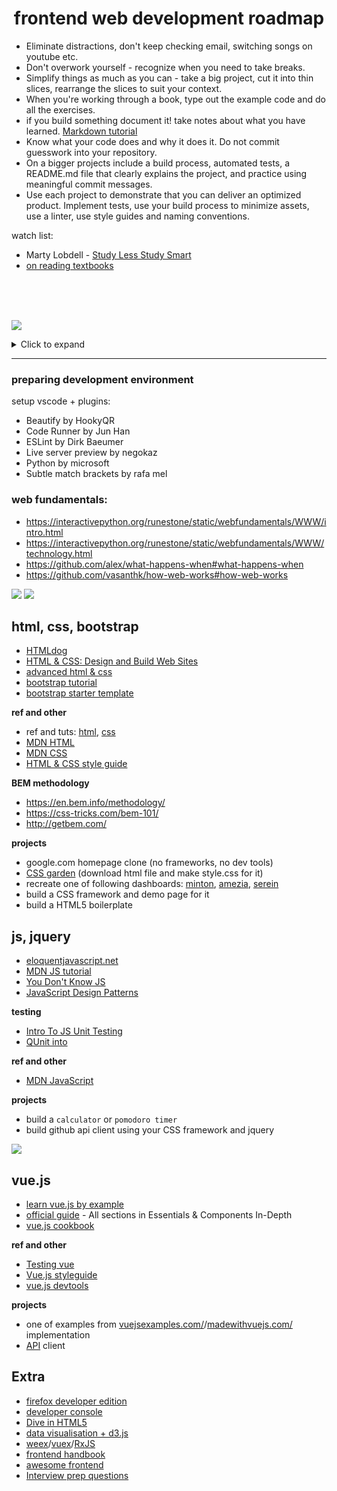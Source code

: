 <h1 align="center">frontend web development roadmap</h1>

- Eliminate distractions, don't keep checking email, switching songs on youtube etc.
- Don't overwork yourself - recognize when you need to take breaks.
- Simplify things as much as you can - take a big project, cut it into thin slices, rearrange the slices to suit your context.
- When you're working through a book, type out the example code and do all the exercises.
- if you build something document it! take notes about what you have learned. [Markdown tutorial](https://guides.github.com/features/mastering-markdown/)
- Know what your code does and why it does it. Do not commit guesswork into your repository.
- On a bigger projects include a build process, automated tests, a README.md file that clearly explains the project, and practice using meaningful commit messages.
- Use each project to demonstrate that you can deliver an optimized product. Implement tests, use your build process to minimize assets, use a linter, use style guides and naming conventions.

watch list:
- Marty Lobdell - [Study Less Study Smart](https://youtu.be/IlU-zDU6aQ0)
- [on reading textbooks](https://youtu.be/nqYmmZKY4sA)

<br><br><br>

![](https://i.imgur.com/FgZxBr1.png)
<details>
  <summary>Click to expand</summary>

### Generic job description
A front end developer/engineer is in charge of managing complex details about projects that require analyzing design requirements, as well as recommending technical solutions to make projects scalable, maintainable, and efficient. They also debug websites to fix mistakes in the code to make sure they are error-free for network administrators and end users. A front end developer/engineer needs to handle stress well and be a great team player, as they will normally work many hours and in team settings to ensure all hardware and software works properly. Their main tools involve a personal computer, and popular software such as a word processor or notepad, programming language editors, and different browser setups to check website errors across platforms. They may work in an office with other professionals in similar positions, such as software developers or web designers, or they may work from home. They report to the organization's IT manager. Besides analyzing code and debugging applications, they also should have working knowledge of several programming languages and able to adapt to new versions of software. They also should be proficient in using Office applications, and have advanced knowledge in databases and networks. In addition, a bachelor's degree in information technology is needed to become a front end developer/engineer. Additional certifications such as the SUN, IBM, Microsoft, and Oracle developer certifications can provide advantages over other applicants. (Copyright 2018 PayScale.com) 

### Hiring job description
We are looking for a Front-End Web Developer who is motivated to combine the art of design with the art of programming. Responsibilities will include translation of the UI/UX design wireframes to actual code that will produce visual elements of the application. You will work with the UI/UX designer and bridge the gap between graphical design and technical implementation, taking an active role on both sides and defining how the application looks as well as how it works.

### Responsibilities
- Develop new user-facing features
- Build reusable code and libraries for future use
- Ensure the technical feasibility of UI/UX designs
- Optimize application for maximum speed and scalability
- Assure that all user input is validated before submitting to back-end
- Collaborate with other team members and stakeholders

### Skills And Qualifications
- Proficient understanding of web markup, including HTML5, CSS3
- Basic understanding of server-side CSS pre-processing platforms, such as LESS and SASS
- Proficient understanding of client-side scripting and JavaScript frameworks, including jQuery
- Good understanding of {{Depending on the specific case, a developer should have the knowledge of advanced JavaScript libraries and frameworks, such as AngularJS, KnockoutJS, BackboneJS, ReactJS, DurandalJS, VueJS etc.}}
- Good understanding of asynchronous request handling, partial page updates, and AJAX
- Proficient understanding of cross-browser compatibility issues and ways to work around them.
- Proficient understanding of code versioning tools, such as {{Git / Mercurial / SVN}}
- Good understanding of SEO principles and ensuring that application will adhere to them.
- Basic knowledge of image authoring tools, to be able to crop, resize, or perform small adjustments on an image. Familiarity with tools such as as Gimp or Photoshop is a plus.
> Note: A UI/UX designer is expected to deliver finished resources for the developer to incorporate into the app. However, quite often a front-end web developer needs to make some small adjustments. Every front-end developer is expected to have a proficient knowledge of JavaScript, while most front-end developers should know jQuery.

</details>

---

### preparing development environment
setup vscode + plugins:
- Beautify by HookyQR
- Code Runner by Jun Han
- ESLint by Dirk Baeumer
- Live server preview by negokaz
- Python by microsoft
- Subtle match brackets by rafa mel 

### web fundamentals:
+ https://interactivepython.org/runestone/static/webfundamentals/WWW/intro.html
+ https://interactivepython.org/runestone/static/webfundamentals/WWW/technology.html
+ https://github.com/alex/what-happens-when#what-happens-when
+ https://github.com/vasanthk/how-web-works#how-web-works



![](https://i.imgur.com/hGYBS0d.png)
![](https://i.imgur.com/ytCbRHW.png)

## html, css, bootstrap 
+ [HTMLdog](https://www.htmldog.com/guides/)
+ [HTML & CSS: Design and Build Web Sites](http://lib1.org/_ads/F2F231B39E648D7DB773FE8C02E87132)
+ [advanced html & css](https://learn.shayhowe.com/advanced-html-css)
+ [bootstrap tutorial](https://www.w3schools.com/bootstrap4/)
+ [bootstrap starter template](https://getbootstrap.com/docs/4.1/getting-started/introduction/#starter-template)

**ref and other**
+ ref and tuts: [html](https://www.w3schools.com/html/default.asp), [css](https://www.w3schools.com/css/default.asp)
+ [MDN HTML](https://developer.mozilla.org/en-US/docs/Web/HTML)
+ [MDN CSS](https://developer.mozilla.org/en-US/docs/Web/CSS)
+ [HTML & CSS style guide](https://google.github.io/styleguide/htmlcssguide.html)

**BEM methodology**
+ https://en.bem.info/methodology/
+ https://css-tricks.com/bem-101/
+ http://getbem.com/

**projects**
+ google.com homepage clone (no frameworks, no dev tools)
+ [CSS garden](https://www.csszengarden.com/) (download html file and make style.css for it)
+ recreate one of following dashboards: [minton](https://jthemes.org/demo-admin/minton/), [amezia](https://themesbrand.com/amezia/boxed/index-2.html), [serein](https://www.urbanui.com/serein/template/demo/vertical-fixed/index.html)
+ build a CSS framework and demo page for it
+ build a HTML5 boilerplate

## js, jquery 
+ [eloquentjavascript.net](https://eloquentjavascript.net)
+ [MDN JS tutorial](https://developer.mozilla.org/en-US/docs/Web/JavaScript/A_re-introduction_to_JavaScript)
+ [You Don't Know JS](https://github.com/getify/You-Dont-Know-JS)
+ [JavaScript Design Patterns](https://addyosmani.com/resources/essentialjsdesignpatterns/book/)

**testing**
+ [Intro To JS Unit Testing](https://www.smashingmagazine.com/2012/06/introduction-to-javascript-unit-testing/)
+ [QUnit into](https://qunitjs.com/intro/)

**ref and other**
- [MDN JavaScript](https://developer.mozilla.org/en-US/docs/Web/JavaScript)

**projects**
+ build a `calculator` or `pomodoro timer`
+ build github api client using your CSS framework and jquery

![](https://i.imgur.com/EkcDqwp.png)

## vue.js
+ [learn vue.js by example](https://coursetro.com/courses/23/Vue-Tutorial-in-2018---Learn-Vue.js-by-Example)
+ [official guide](https://vuejs.org/v2/guide) - All sections in Essentials & Components In-Depth
+ [vue.js cookbook](https://vuejs.org/v2/cookbook/index.html)

**ref and other**
+ [Testing vue](https://laracasts.com/series/testing-vue)
+ [Vue.js styleguide](https://vuejs.org/v2/style-guide/)
+ [vue.js devtools](https://github.com/vuejs/vue-devtools)

**projects**
+ one of examples from [vuejsexamples.com/](https://vuejsexamples.com/)/[madewithvuejs.com/](https://madewithvuejs.com/) implementation
+ [API](https://github.com/toddmotto/public-apis) client

## Extra
+ [firefox developer edition](https://www.mozilla.org/en-US/firefox/developer/)
+ [developer console](https://blog.teamtreehouse.com/mastering-developer-tools-console)
+ [Dive in HTML5](http://diveinto.html5doctor.com/)
+ [data visualisation + d3.js](https://eu.udacity.com/course/data-visualization-and-d3js--ud507)
+ [weex](http://weex.apache.org/guide/integrate-to-your-app.html)/[vuex](https://vuex.vuejs.org/)/[RxJS](https://rxjs-dev.firebaseapp.com/)
+ [frontend handbook](https://frontendmasters.com/books/front-end-handbook/2018/)
+ [awesome frontend](https://github.com/sindresorhus/awesome#front-end-development)
+ [Interview prep questions](https://github.com/yangshun/front-end-interview-handbook)
